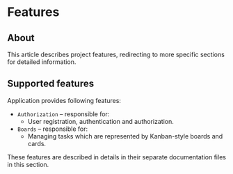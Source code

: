 ﻿# Features

## About

This article describes project features, redirecting to more specific sections for detailed information.

## Supported features

Application provides following features:
- `Authorization` – responsible for:
  - User registration, authentication and authorization.
- `Boards` – responsible for:
  - Managing tasks which are represented by Kanban-style boards and cards.

These features are described in details in their separate documentation files in this section.